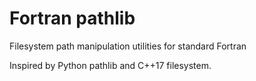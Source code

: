 # Fortran pathlib

Filesystem path manipulation utilities for standard Fortran

Inspired by Python pathlib and C++17 filesystem.
